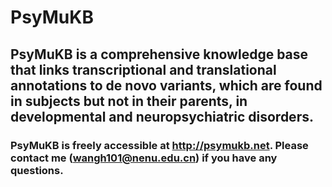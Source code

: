 # PsyMuKB

## PsyMuKB is a comprehensive knowledge base that links transcriptional and translational annotations to de novo variants, which are found in subjects but not in their parents, in developmental and neuropsychiatric disorders.

### PsyMuKB is freely accessible at http://psymukb.net. Please contact me (wangh101@nenu.edu.cn)  if you have any questions. 